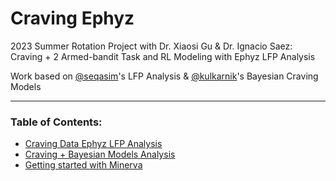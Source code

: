 # Craving Ephyz
2023 Summer Rotation Project with Dr. Xiaosi Gu &amp; Dr. Ignacio Saez: Craving + 2 Armed-bandit Task and RL Modeling with Ephyz LFP Analysis


Work based on [@seqasim](https://github.com/seqasim/LFPAnalysis)'s  LFP Analysis & 
[@kulkarnik](https://github.com/kulkarnik/bayesian-craving-models)'s  Bayesian Craving Models

---

### Table of Contents:
  * [Craving Data Ephyz LFP Analysis](/CB_Craving_LFPAnalysis.ipynb)
  * [Craving + Bayesian Models Analysis](TBD)
  * [Getting started with Minerva](/Minerva.md)
